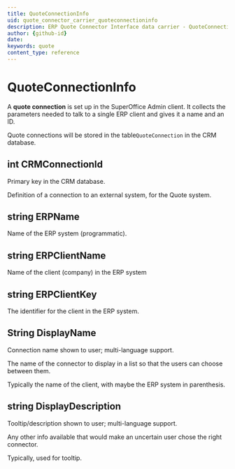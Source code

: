 ```yaml
---
title: QuoteConnectionInfo
uid: quote_connector_carrier_quoteconnectioninfo
description: ERP Quote Connector Interface data carrier - QuoteConnectionInfo
author: {github-id}
date:
keywords: quote
content_type: reference
---
```


# QuoteConnectionInfo

A **quote connection** is set up in the SuperOffice Admin client. It collects the parameters needed to talk to a single ERP client and gives it a name and an ID.

Quote connections will be stored in the table`QuoteConnection` in the CRM database.

## int CRMConnectionId

Primary key in the CRM database.

Definition of a connection to an external system, for the Quote system.

## string ERPName

Name of the ERP system (programmatic).

## string ERPClientName

Name of the client (company) in the ERP system

## string ERPClientKey

The identifier for the client in the ERP system.

## String DisplayName

Connection name shown to user; multi-language support.

The name of the connector to display in a list so that the users can choose between them.

Typically the name of the client, with maybe the ERP system in parenthesis.

## string DisplayDescription

Tooltip/description shown to user; multi-language support.

Any other info available that would make an uncertain user chose the right connector.

Typically, used for tooltip.
